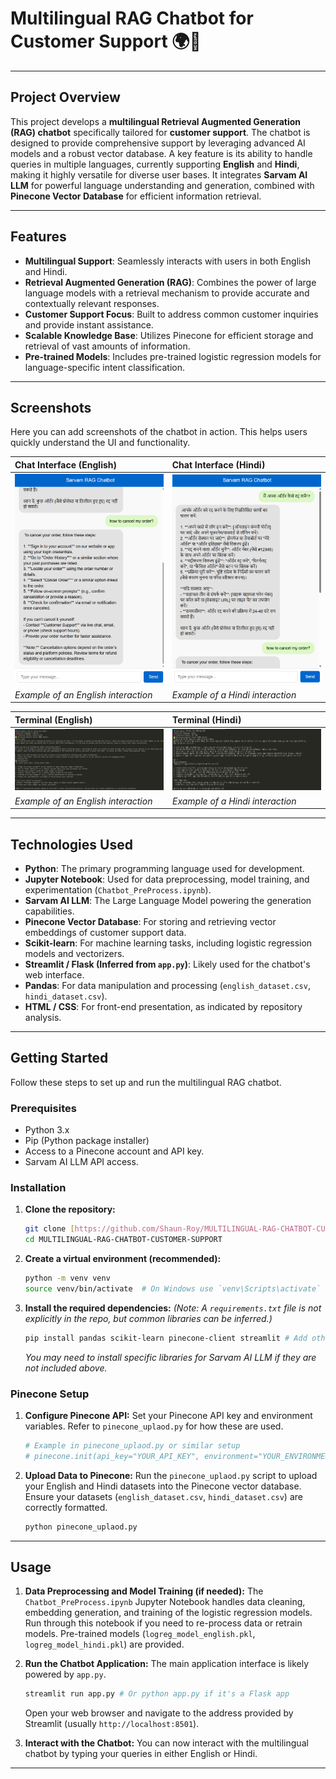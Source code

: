# Multilingual RAG Chatbot for Customer Support 🌍💬

---

## Project Overview

This project develops a **multilingual Retrieval Augmented Generation (RAG) chatbot** specifically tailored for **customer support**. The chatbot is designed to provide comprehensive support by leveraging advanced AI models and a robust vector database. A key feature is its ability to handle queries in multiple languages, currently supporting **English** and **Hindi**, making it highly versatile for diverse user bases. It integrates **Sarvam AI LLM** for powerful language understanding and generation, combined with **Pinecone Vector Database** for efficient information retrieval.

---

## Features

* **Multilingual Support**: Seamlessly interacts with users in both English and Hindi.
* **Retrieval Augmented Generation (RAG)**: Combines the power of large language models with a retrieval mechanism to provide accurate and contextually relevant responses.
* **Customer Support Focus**: Built to address common customer inquiries and provide instant assistance.
* **Scalable Knowledge Base**: Utilizes Pinecone for efficient storage and retrieval of vast amounts of information.
* **Pre-trained Models**: Includes pre-trained logistic regression models for language-specific intent classification.

---
## Screenshots

Here you can add screenshots of the chatbot in action. This helps users quickly understand the UI and functionality.

| Chat Interface (English) | Chat Interface (Hindi) |
| :----------------------- | :--------------------- |
| ![English Chatbot Screenshot](english_convo.png) | ![Hindi Chatbot Screenshot](hindi_convo_ss.png) |
| *Example of an English interaction* | *Example of a Hindi interaction* |

| Terminal (English) | Terminal (Hindi) |
| :----------------------- | :--------------------- |
| ![English Chatbot Screenshot](terminal_english_ss.png) | ![Hindi Chatbot Screenshot](terminal_hindi_ss.png) |
| *Example of an English interaction* | *Example of a Hindi interaction* |
---

## Technologies Used

* **Python**: The primary programming language used for development.
* **Jupyter Notebook**: Used for data preprocessing, model training, and experimentation (`Chatbot_PreProcess.ipynb`).
* **Sarvam AI LLM**: The Large Language Model powering the generation capabilities.
* **Pinecone Vector Database**: For storing and retrieving vector embeddings of customer support data.
* **Scikit-learn**: For machine learning tasks, including logistic regression models and vectorizers.
* **Streamlit / Flask (Inferred from `app.py`)**: Likely used for the chatbot's web interface.
* **Pandas**: For data manipulation and processing (`english_dataset.csv`, `hindi_dataset.csv`).
* **HTML / CSS**: For front-end presentation, as indicated by repository analysis.

---

## Getting Started

Follow these steps to set up and run the multilingual RAG chatbot.

### Prerequisites

* Python 3.x
* Pip (Python package installer)
* Access to a Pinecone account and API key.
* Sarvam AI LLM API access.

### Installation

1.  **Clone the repository:**
    ```bash
    git clone [https://github.com/Shaun-Roy/MULTILINGUAL-RAG-CHATBOT-CUSTOMER-SUPPORT.git](https://github.com/Shaun-Roy/MULTILINGUAL-RAG-CHATBOT-CUSTOMER-SUPPORT.git)
    cd MULTILINGUAL-RAG-CHATBOT-CUSTOMER-SUPPORT
    ```

2.  **Create a virtual environment (recommended):**
    ```bash
    python -m venv venv
    source venv/bin/activate  # On Windows use `venv\Scripts\activate`
    ```

3.  **Install the required dependencies:**
    *(Note: A `requirements.txt` file is not explicitly in the repo, but common libraries can be inferred.)*
    ```bash
    pip install pandas scikit-learn pinecone-client streamlit # Add other necessary libraries like Sarvam AI client if available via pip
    ```
    *You may need to install specific libraries for Sarvam AI LLM if they are not included above.*

### Pinecone Setup

1.  **Configure Pinecone API:**
    Set your Pinecone API key and environment variables. Refer to `pinecone_uplaod.py` for how these are used.
    ```python
    # Example in pinecone_uplaod.py or similar setup
    # pinecone.init(api_key="YOUR_API_KEY", environment="YOUR_ENVIRONMENT")
    ```

2.  **Upload Data to Pinecone:**
    Run the `pinecone_uplaod.py` script to upload your English and Hindi datasets into the Pinecone vector database. Ensure your datasets (`english_dataset.csv`, `hindi_dataset.csv`) are correctly formatted.
    ```bash
    python pinecone_uplaod.py
    ```

---

## Usage

1.  **Data Preprocessing and Model Training (if needed):**
    The `Chatbot_PreProcess.ipynb` Jupyter Notebook handles data cleaning, embedding generation, and training of the logistic regression models. Run through this notebook if you need to re-process data or retrain models. Pre-trained models (`logreg_model_english.pkl`, `logreg_model_hindi.pkl`) are provided.

2.  **Run the Chatbot Application:**
    The main application interface is likely powered by `app.py`.
    ```bash
    streamlit run app.py # Or python app.py if it's a Flask app
    ```
    Open your web browser and navigate to the address provided by Streamlit (usually `http://localhost:8501`).

3.  **Interact with the Chatbot:**
    You can now interact with the multilingual chatbot by typing your queries in either English or Hindi.

---
